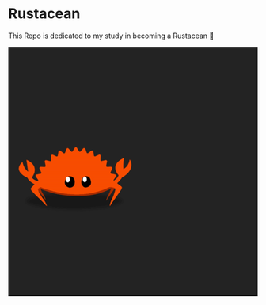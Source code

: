 # Rustacean
This Repo is dedicated to my study in becoming a Rustacean 🦀

![Rustacean](./Rustacean.gif)
